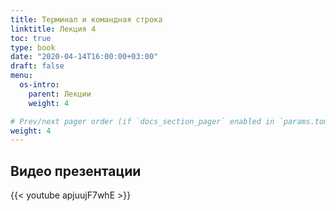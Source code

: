 ```yaml
---
title: Терминал и командная строка
linktitle: Лекция 4
toc: true
type: book
date: "2020-04-14T16:00:00+03:00"
draft: false
menu:
  os-intro:
    parent: Лекции
    weight: 4

# Prev/next pager order (if `docs_section_pager` enabled in `params.toml`)
weight: 4
---
```


## Видео презентации

{{< youtube apjuujF7whE >}}
